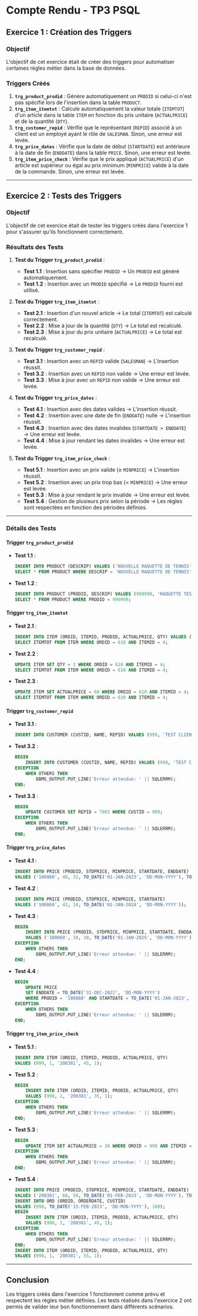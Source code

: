 # Compte Rendu - TP3 PSQL

## Exercice 1 : Création des Triggers

### Objectif
L'objectif de cet exercice était de créer des triggers pour automatiser certaines règles métier dans la base de données.

### Triggers Créés
1. **`trg_product_prodid`** : Génère automatiquement un `PRODID` si celui-ci n'est pas spécifié lors de l'insertion dans la table `PRODUCT`.
2. **`trg_item_itemtot`** : Calcule automatiquement la valeur totale (`ITEMTOT`) d'un article dans la table `ITEM` en fonction du prix unitaire (`ACTUALPRICE`) et de la quantité (`QTY`).
3. **`trg_customer_repid`** : Vérifie que le représentant (`REPID`) associé à un client est un employé ayant le rôle de `SALESMAN`. Sinon, une erreur est levée.
4. **`trg_price_dates`** : Vérifie que la date de début (`STARTDATE`) est antérieure à la date de fin (`ENDDATE`) dans la table `PRICE`. Sinon, une erreur est levée.
5. **`trg_item_price_check`** : Vérifie que le prix appliqué (`ACTUALPRICE`) d'un article est supérieur ou égal au prix minimum (`MINPRICE`) valide à la date de la commande. Sinon, une erreur est levée.

---

## Exercice 2 : Tests des Triggers

### Objectif
L'objectif de cet exercice était de tester les triggers créés dans l'exercice 1 pour s'assurer qu'ils fonctionnent correctement.

### Résultats des Tests
1. **Test du Trigger `trg_product_prodid`** :
   - **Test 1.1** : Insertion sans spécifier `PRODID` → Un `PRODID` est généré automatiquement.
   - **Test 1.2** : Insertion avec un `PRODID` spécifié → Le `PRODID` fourni est utilisé.

2. **Test du Trigger `trg_item_itemtot`** :
   - **Test 2.1** : Insertion d'un nouvel article → Le total (`ITEMTOT`) est calculé correctement.
   - **Test 2.2** : Mise à jour de la quantité (`QTY`) → Le total est recalculé.
   - **Test 2.3** : Mise à jour du prix unitaire (`ACTUALPRICE`) → Le total est recalculé.

3. **Test du Trigger `trg_customer_repid`** :
   - **Test 3.1** : Insertion avec un `REPID` valide (`SALESMAN`) → L'insertion réussit.
   - **Test 3.2** : Insertion avec un `REPID` non valide → Une erreur est levée.
   - **Test 3.3** : Mise à jour avec un `REPID` non valide → Une erreur est levée.

4. **Test du Trigger `trg_price_dates`** :
   - **Test 4.1** : Insertion avec des dates valides → L'insertion réussit.
   - **Test 4.2** : Insertion avec une date de fin (`ENDDATE`) nulle → L'insertion réussit.
   - **Test 4.3** : Insertion avec des dates invalides (`STARTDATE > ENDDATE`) → Une erreur est levée.
   - **Test 4.4** : Mise à jour rendant les dates invalides → Une erreur est levée.

5. **Test du Trigger `trg_item_price_check`** :
   - **Test 5.1** : Insertion avec un prix valide (≥ `MINPRICE`) → L'insertion réussit.
   - **Test 5.2** : Insertion avec un prix trop bas (< `MINPRICE`) → Une erreur est levée.
   - **Test 5.3** : Mise à jour rendant le prix invalide → Une erreur est levée.
   - **Test 5.4** : Gestion de plusieurs prix selon la période → Les règles sont respectées en fonction des périodes définies.

---

### Détails des Tests

#### Trigger `trg_product_prodid`
- **Test 1.1** : 
  ```sql
  INSERT INTO PRODUCT (DESCRIP) VALUES ('NOUVELLE RAQUETTE DE TENNIS');
  SELECT * FROM PRODUCT WHERE DESCRIP = 'NOUVELLE RAQUETTE DE TENNIS';
  ```
- **Test 1.2** : 
  ```sql
  INSERT INTO PRODUCT (PRODID, DESCRIP) VALUES (999999, 'RAQUETTE TEST');
  SELECT * FROM PRODUCT WHERE PRODID = 999999;
  ```

#### Trigger `trg_item_itemtot`
- **Test 2.1** : 
  ```sql
  INSERT INTO ITEM (ORDID, ITEMID, PRODID, ACTUALPRICE, QTY) VALUES (610, 4, '100890', 58, 2);
  SELECT ITEMTOT FROM ITEM WHERE ORDID = 610 AND ITEMID = 4;
  ```
- **Test 2.2** : 
  ```sql
  UPDATE ITEM SET QTY = 3 WHERE ORDID = 610 AND ITEMID = 4;
  SELECT ITEMTOT FROM ITEM WHERE ORDID = 610 AND ITEMID = 4;
  ```
- **Test 2.3** : 
  ```sql
  UPDATE ITEM SET ACTUALPRICE = 60 WHERE ORDID = 610 AND ITEMID = 4;
  SELECT ITEMTOT FROM ITEM WHERE ORDID = 610 AND ITEMID = 4;
  ```

#### Trigger `trg_customer_repid`
- **Test 3.1** : 
  ```sql
  INSERT INTO CUSTOMER (CUSTID, NAME, REPID) VALUES (999, 'TEST CLIENT', 7499);
  ```
- **Test 3.2** : 
  ```sql
  BEGIN
      INSERT INTO CUSTOMER (CUSTID, NAME, REPID) VALUES (998, 'TEST CLIENT INVALIDE', 7369);
  EXCEPTION
      WHEN OTHERS THEN
          DBMS_OUTPUT.PUT_LINE('Erreur attendue: ' || SQLERRM);
  END;
  ```
- **Test 3.3** : 
  ```sql
  BEGIN
      UPDATE CUSTOMER SET REPID = 7902 WHERE CUSTID = 999;
  EXCEPTION
      WHEN OTHERS THEN
          DBMS_OUTPUT.PUT_LINE('Erreur attendue: ' || SQLERRM);
  END;
  ```

#### Trigger `trg_price_dates`
- **Test 4.1** : 
  ```sql
  INSERT INTO PRICE (PRODID, STDPRICE, MINPRICE, STARTDATE, ENDDATE)
  VALUES ('100860', 40, 32, TO_DATE('01-JAN-2023', 'DD-MON-YYYY'), TO_DATE('31-DEC-2023', 'DD-MON-YYYY'));
  ```
- **Test 4.2** : 
  ```sql
  INSERT INTO PRICE (PRODID, STDPRICE, MINPRICE, STARTDATE)
  VALUES ('100860', 42, 34, TO_DATE('01-JAN-2024', 'DD-MON-YYYY'));
  ```
- **Test 4.3** : 
  ```sql
  BEGIN
      INSERT INTO PRICE (PRODID, STDPRICE, MINPRICE, STARTDATE, ENDDATE)
      VALUES ('100860', 38, 30, TO_DATE('01-JAN-2025', 'DD-MON-YYYY'), TO_DATE('31-DEC-2024', 'DD-MON-YYYY'));
  EXCEPTION
      WHEN OTHERS THEN
          DBMS_OUTPUT.PUT_LINE('Erreur attendue: ' || SQLERRM);
  END;
  ```
- **Test 4.4** : 
  ```sql
  BEGIN
      UPDATE PRICE 
      SET ENDDATE = TO_DATE('31-DEC-2022', 'DD-MON-YYYY')
      WHERE PRODID = '100860' AND STARTDATE = TO_DATE('01-JAN-2023', 'DD-MON-YYYY');
  EXCEPTION
      WHEN OTHERS THEN
          DBMS_OUTPUT.PUT_LINE('Erreur attendue: ' || SQLERRM);
  END;
  ```

#### Trigger `trg_item_price_check`
- **Test 5.1** : 
  ```sql
  INSERT INTO ITEM (ORDID, ITEMID, PRODID, ACTUALPRICE, QTY)
  VALUES (999, 1, '200381', 45, 1);
  ```
- **Test 5.2** : 
  ```sql
  BEGIN
      INSERT INTO ITEM (ORDID, ITEMID, PRODID, ACTUALPRICE, QTY)
      VALUES (999, 2, '200381', 35, 1);
  EXCEPTION
      WHEN OTHERS THEN
          DBMS_OUTPUT.PUT_LINE('Erreur attendue: ' || SQLERRM);
  END;
  ```
- **Test 5.3** : 
  ```sql
  BEGIN
      UPDATE ITEM SET ACTUALPRICE = 38 WHERE ORDID = 999 AND ITEMID = 1;
  EXCEPTION
      WHEN OTHERS THEN
          DBMS_OUTPUT.PUT_LINE('Erreur attendue: ' || SQLERRM);
  END;
  ```
- **Test 5.4** : 
  ```sql
  INSERT INTO PRICE (PRODID, STDPRICE, MINPRICE, STARTDATE, ENDDATE)
  VALUES ('200381', 60, 50, TO_DATE('01-FEB-2023', 'DD-MON-YYYY'), TO_DATE('28-FEB-2023', 'DD-MON-YYYY'));
  INSERT INTO ORD (ORDID, ORDERDATE, CUSTID) 
  VALUES (998, TO_DATE('15-FEB-2023', 'DD-MON-YYYY'), 100);
  BEGIN
      INSERT INTO ITEM (ORDID, ITEMID, PRODID, ACTUALPRICE, QTY)
      VALUES (998, 1, '200381', 45, 1);
  EXCEPTION
      WHEN OTHERS THEN
          DBMS_OUTPUT.PUT_LINE('Erreur attendue: ' || SQLERRM);
  END;
  INSERT INTO ITEM (ORDID, ITEMID, PRODID, ACTUALPRICE, QTY)
  VALUES (998, 1, '200381', 55, 1);
  ```

---

## Conclusion
Les triggers créés dans l'exercice 1 fonctionnent comme prévu et respectent les règles métier définies. Les tests réalisés dans l'exercice 2 ont permis de valider leur bon fonctionnement dans différents scénarios.
